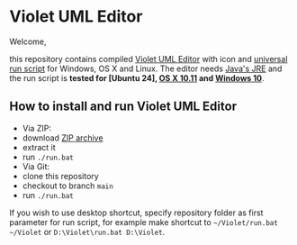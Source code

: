 # Violet UML Editor

Welcome,

this repository contains compiled [Violet UML Editor] with icon and [universal run script] for Windows, OS X and Linux.
The editor needs [Java's JRE] and the run script is **tested for [Ubuntu 24], [OS X 10.11] and [Windows 10]**.


## How to install and run Violet UML Editor
 * Via ZIP:
  * download [ZIP archive]
  * extract it
  * run `./run.bat`
 * Via Git:
  * clone this repository
  * checkout to branch `main`
  * run `./run.bat`

If you wish to use desktop shortcut, specify repository folder as first parameter for run script,
for example make shortcut to `~/Violet/run.bat ~/Violet` or `D:\Violet\run.bat D:\Violet`.


[Violet UML Editor]:https://github.com/violetumleditor/violetumleditor
[universal run script]:https://github.com/petrknap/violetumleditor/blob/master/run.bat
[Java's JRE]:http://java.com/en/
[Ubuntu 16]:http://www.ubuntu.com/desktop
[OS X 10.11]:http://www.apple.com/osx
[Windows 10]:https://www.microsoft.com/en-us/windows
[ZIP archive]:https://github.com/petrknap/violetumleditor/archive/master.zip
